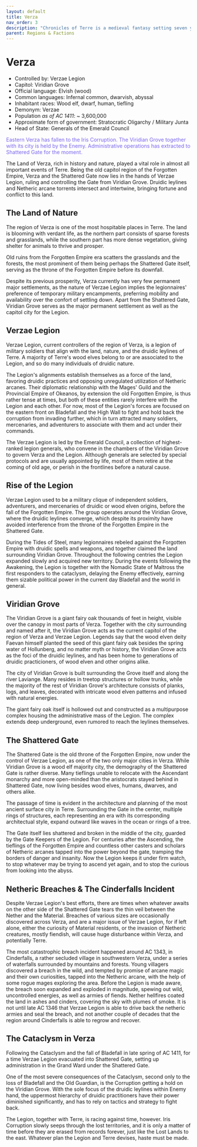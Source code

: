 ```yaml
---
layout: default
title: Verza
nav_order: 3
description: "Chronicles of Terre is a medieval fantasy setting seven years in the writing, currently for dungeons & dragons 5th edition."
parent: Regions & Factions
---
```


# Verza

- Controlled by: Verzae Legion
- Capitol: Viridian Grove
- Official language: Elvish (wood)
- Common languages: Infernal common, dwarvish, abyssal
- Inhabitant races: Wood elf, dwarf, human, tiefling
- Demonym: Verzae
- Population *as of AC 1411*: ~ 3,600,000
- Approximate form of government: Stratocratic Oligarchy / Military Junta
- Head of State: Generals of the Emerald Council

<span style="color:#7B68EE"> Eastern Verza has fallen to the Iris Corruption. The Viridian Grove together with its city is held by the Enemy. Administrative operations has extracted to Shattered Gate for the moment.</span>

The Land of Verza, rich in history and nature, played a vital role in almost all important events of Terre. Being the old capitol region of the Forgotten Empire, Verza and the Shattered Gate now lies in the hands of Verzae Legion, ruling and controlling the Gate from Viridian Grove. Druidic leylines and Netheric arcane torrents intersect and intertwine, bringing fortune and conflict to this land.

## The Land of Nature

The region of Verza is one of the most hospitable places in Terre. The land is blooming with verdant life, as the northern part consists of sparse forests and grasslands, while the southern part has more dense vegetation, giving shelter for animals to thrive and prosper. 

Old ruins from the Forgotten Empire era scatters the grasslands and the forests, the most prominent of them being perhaps the Shattered Gate itself, serving as the throne of the Forgotten Empire before its downfall.

Despite its previous prosperity, Verza currently has very few permanent major settlements, as the nature of Verzae Legion implies the legionnaires' preference of temporary military encampments, preferring mobility and availability over the confort of settling down. Apart from the Shattered Gate, Viridian Grove serves as the major permanent settlement as well as the capitol city for the Legion.

## Verzae Legion

Verzae Legion, current controllers of the region of Verza, is a legion of military soldiers that align with the land, nature, and the druidic leylines of Terre. A majority of Terre's wood elves belong to or are associated to the Legion, and so do many individuals of druidic nature.

The Legion's alignments establish themselves as a force of the land, favoring druidic practices and opposing unregulated utilization of Netheric arcanes. Their diplomatic relationship with the Mages' Guild and the Provincial Empire of Okeanos, by extension the old Forgotten Empire, is thus rather tense at times, but both of these entities rarely interfere with the Legion and each other. For now, most of the Legion's forces are focused on the eastern front on Bladefall and the High Wall to fight and hold back the corruption from invading further, which in turn attracted many soldiers, mercenaries, and adventurers to associate with them and act under their commands.

The Verzae Legion is led by the Emerald Council, a collection of highest-ranked legion generals, who convene in the chambers of the Viridian Grove to govern Verza and the Legion. Although generals are selected by special protocols and are usually appointed by life, most of them retire at the coming of old age, or perish in the frontlines before a natural cause.

## Rise of the Legion

Verzae Legion used to be a military clique of independent soldiers, adventurers, and mercenaries of druidic or wood elven origins, before the fall of the Forgotten Empire. The group operates around the Viridian Grove, where the druidic leylines converge, which despite its proximity have avoided interference from the throne of the Forgotten Empire in the Shattered Gate.

During the Tides of Steel, many legionnaires rebeled against the Forgotten Empire with druidic spells and weapons, and together claimed the land surrounding Viridian Grove. Throughout the following centries the Legion expanded slowly and acquired new territory. During the events following the Awakening, the Legion is together with the Nomadic State of Maltross the first responders to the cataclysm, delaying the Enemy effectively, earning them sizable political power in the current day Bladefall and the world in general.

## Viridian Grove

The Viridian Grove is a giant fairy oak thousands of feet in height, visible over the canopy in most parts of Verza. Together with the city surrounding and named after it, the Viridian Grove acts as the current capitol of the region of Verza and Verzae Legion. Legends say that the wood elven deity Faevan himself planted the seed of this giant fairy oak besides the spring water of Hollunberg, and no matter myth or history, the Viridian Grove acts as the foci of the druidic leylines, and has been home to generations of druidic practicioners, of wood elven and other origins alike.

The city of Viridian Grove is built surrounding the Grove itself and along the river Laviange. Many resides in treetop structures or hollow trunks, while the majority of the rest of Viridian Grove's architecture consists of planks, logs, and leaves, decorated with intricate wood elven patterns and infused with natural energies. 

The giant fairy oak itself is hollowed out and constructed as a multipurpose complex housing the administrative mass of the Legion. The complex extends deep underground, even rumored to reach the leylines themselves.

## The Shattered Gate

The Shattered Gate is the old throne of the Forgotten Empire, now under the control of Verzae Legion, as one of the two only major cities in Verza. While Viridian Grove is a wood elf majority city, the demography of the Shattered Gate is rather diverse. Many tieflings unable to relocate with the Ascendant monarchy and more open-minded than the aristocrats stayed behind in Shattered Gate, now living besides wood elves, humans, dwarves, and others alike.

The passage of time is evident in the architecture and planning of the most ancient surface city in Terre. Surrounding the Gate in the center, multiple rings of structures, each representing an era with its corresponding architectual style, expand outward like waves in the ocean or rings of a tree.

The Gate itself lies shattered and broken in the middle of the city, guarded by the Gate Keepers of the Legion. For centuries after the Ascending, the tieflings of the Forgotten Empire and countless other casters and scholars of Netheric arcanes tapped into the power beyond the gate, tramping the borders of danger and insanity. Now the Legion keeps it under firm watch, to stop whatever may be trying to ascend yet again, and to stop the curious from looking into the abyss.

## Netheric Breaches & The Cinderfalls Incident

Despite Verzae Legion's best efforts, there are times when whatever awaits on the other side of the Shattered Gate tears the thin veil between the Nether and the Material. Breaches of various sizes are occasionally discovered across Verza, and are a major issue of Verzae Legion, for if left alone, either the curiosity of Material residents, or the invasion of Netheric creatures, mostly fiendish, will cause huge disturbance within Verza, and potentially Terre.

The most catastrophic breach incident happened around AC 1343, in Cinderfalls, a rather secluded village in southwestern Verza, under a series of waterfalls surrounded by mountains and forests. Young villagers discovered a breach in the wild, and tempted by promise of arcane magic and their own curiosities, tapped into the Netheric arcane, with the help of some rogue mages exploring the area. Before the Legion is made aware, the breach soon expanded and exploded in magnitude, spewing out wild, uncontrolled energies, as well as armies of fiends. Nether hellfires coated the land in ashes and cinders, covering the sky with plumes of smoke. It is not until late AC 1346 that Verzae Legion is able to drive back the netheric armies and seal the breach, and not another couple of decades that the region around Cinderfalls is able to regrow and recover.

## The Cataclysm in Verza

Following the Cataclysm and the fall of Bladefall in late spring of AC 1411, for a time Verzae Legion evacuated into Shattered Gate, setting up administration in the Grand Ward under the Shattered Gate.

One of the most severe consequences of the Cataclysm, second only to the loss of Bladefall and the Old Guardian, is the Corruption getting a hold on the Viridian Grove. With the sole focus of the druidic leylines within Enemy hand, the uppermost hierarchy of druidic practitioners have their power diminished significantly, and has to rely on tactics and strategy to fight back.

The Legion, together with Terre, is racing against time, however. Iris Corruption slowly seeps through the lost territories, and it is only a matter of time before they are erased from records forever, just like the Lost Lands to the east. Whatever plan the Legion and Terre devises, haste must be made.